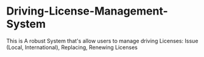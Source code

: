 # Driving-License-Management-System
This is A robust System that's allow users to manage driving Licenses: Issue (Local, International), Replacing, Renewing Licenses
